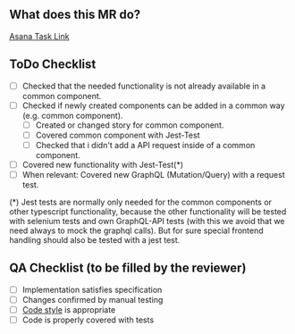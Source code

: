 ## What does this MR do?

<!--Insert the link to a Asana card in (), or describe the task/changec if there is no related task (but normally there should be always a referenced task) -->
[Asana Task Link]()

## ToDo Checklist

- [ ] Checked that the needed functionality is not already available in a common component.
- [ ] Checked if newly created components can be added in a common way (e.g. common component).
  - [ ] Created or changed story for common component.
  - [ ] Covered common component with Jest-Test
  - [ ] Checked that i didn't add a API request inside of a common component.
- [ ] Covered new functionality with Jest-Test(*)
- [ ] When relevant: Covered new GraphQL (Mutation/Query) with a request test.

(*) Jest tests are normally only needed for the common components or other typescript functionality, because the other functionality will be tested with selenium tests and own GraphQL-API tests (with this we avoid that we need always to mock the graphql calls). But for sure special frontend handling should also be tested with a jest test.

## QA Checklist (to be filled by the reviewer)

- [ ] Implementation satisfies specification
- [ ] Changes confirmed by manual testing
- [ ] [Code style](https://git.znuny.com/zammad/zammad/-/wikis/Coding-style-guide) is appropriate
- [ ] Code is properly covered with tests
